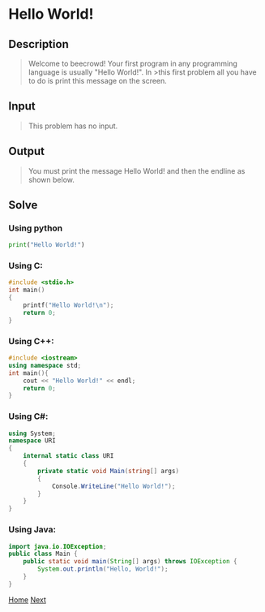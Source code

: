 # Hello World!

## Description

> Welcome to beecrowd!
> Your first program in any programming language is usually "Hello World!". In >this first problem all you have to do is print this message on the screen.

## Input

> This problem has no input.

## Output

> You must print the message Hello World! and then the endline as shown below.

## Solve

### Using python

```python
print("Hello World!")
```

### Using C:

```c
#include <stdio.h>
int main()
{
    printf("Hello World!\n");
    return 0;
}
```

### Using C++:

```c++
#include <iostream>
using namespace std;
int main(){
    cout << "Hello World!" << endl;
    return 0;
}
```

### Using C#:

```c#
using System;
namespace URI
{
    internal static class URI
    {
        private static void Main(string[] args)
        {
            Console.WriteLine("Hello World!");
        }
    }
}
```

### Using Java:

```java
import java.io.IOException;
public class Main {
    public static void main(String[] args) throws IOException {
        System.out.println("Hello, World!");
    }
}
```
[Home](/Readme.md) [Next](/URI_1001/URI_1001.md)
